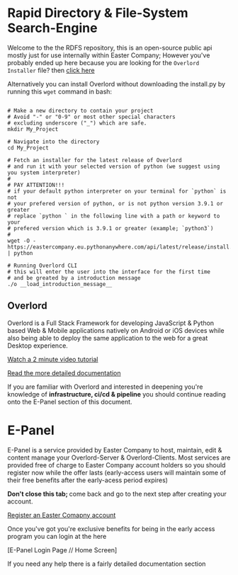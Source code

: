 # Rapid Directory & File-System Search-Engine

Welcome to the the RDFS repository, this is an open-source public api mostly just for use internally within Easter Company; However you've probably ended up here because you are looking for the `Overlord Installer` file? then [click here](https://www.easter.company/documentation/overlord/download) 

Alternatively you can install Overlord without downloading the install.py by running this `wget` command in bash:
```#bash

# Make a new directory to contain your project 
# Avoid "-" or "0-9" or most other special characters
# excluding underscore ("_") which are safe. 
mkdir My_Project

# Navigate into the directory
cd My_Project

# Fetch an installer for the latest release of Overlord
# and run it with your selected version of python (we suggest using you system interpreter)
#
# PAY ATTENTION!!!
# if your default python interpreter on your terminal for `python` is not 
# your prefered version of python, or is not python version 3.9.1 or greater
# replace `python ` in the following line with a path or keyword to your 
# prefered version which is 3.9.1 or greater (example; `python3`)
#
wget -O - https://eastercompany.eu.pythonanywhere.com/api/latest/release/install.py | python

# Running Overlord CLI
# this will enter the user into the interface for the first time
# and be greated by a introduction message
./o __load_introduction_message__

```

## Overlord

Overlord is a Full Stack Framework for developing JavaScript & Python based Web & Mobile applications natively on Android or iOS devices while also being able to deploy the same application to the web for a great Desktop experience.

[Watch a 2 minute video tutorial](www.easter.company/documentation/overlord/tutorial?index=0&autoplay=true)

[Read the more detailed documentation](www.easter.company/documentation/overlord/tutorial?index=0)

If you are familiar with Overlord and interested in deepening you're knowledge of **infrastructure, ci/cd & pipeline** you should continue reading onto the E-Panel section of this document.

# E-Panel

E-Panel is a service provided by Easter Company to host, maintain, edit & content manage your Overlord-Server & Overlord-Clients. Most services are provided free of charge to Easter Company account holders so you should register now while the offer lasts (early-access users will maintain some of their free benefits after the early-acess period expires)

<b> Don't close this tab; </b> come back and go to the next step after creating your account.

[Register an Easter Comapny account](https://www.easter.company/new-account)

Once you've got you're exclusive benefits for being in the early access program you can login at the <E-Panel Home Screen> here

[E-Panel Login Page // Home Screen]

If you need any help there is a fairly detailed documentation section 
